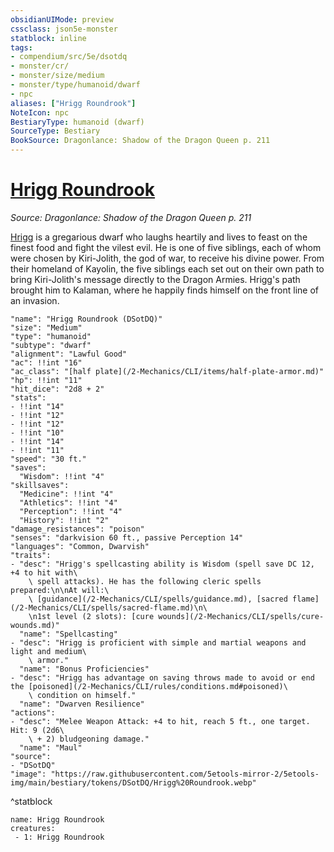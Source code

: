 ```yaml
---
obsidianUIMode: preview
cssclass: json5e-monster
statblock: inline
tags:
- compendium/src/5e/dsotdq
- monster/cr/
- monster/size/medium
- monster/type/humanoid/dwarf
- npc
aliases: ["Hrigg Roundrook"]
NoteIcon: npc
BestiaryType: humanoid (dwarf)
SourceType: Bestiary
BookSource: Dragonlance: Shadow of the Dragon Queen p. 211
---
```

# [Hrigg Roundrook](2-Mechanics/CLI/bestiary/npc/hrigg-roundrook-dsotdq.md)
*Source: Dragonlance: Shadow of the Dragon Queen p. 211*  

[Hrigg](/2-Mechanics/CLI/bestiary/npc/hrigg-roundrook-dsotdq.md) is a gregarious dwarf who laughs heartily and lives to feast on the finest food and fight the vilest evil. He is one of five siblings, each of whom were chosen by Kiri-Jolith, the god of war, to receive his divine power. From their homeland of Kayolin, the five siblings each set out on their own path to bring Kiri-Jolith's message directly to the Dragon Armies. Hrigg's path brought him to Kalaman, where he happily finds himself on the front line of an invasion.

```statblock
"name": "Hrigg Roundrook (DSotDQ)"
"size": "Medium"
"type": "humanoid"
"subtype": "dwarf"
"alignment": "Lawful Good"
"ac": !!int "16"
"ac_class": "[half plate](/2-Mechanics/CLI/items/half-plate-armor.md)"
"hp": !!int "11"
"hit_dice": "2d8 + 2"
"stats":
- !!int "14"
- !!int "12"
- !!int "12"
- !!int "10"
- !!int "14"
- !!int "11"
"speed": "30 ft."
"saves":
  "Wisdom": !!int "4"
"skillsaves":
  "Medicine": !!int "4"
  "Athletics": !!int "4"
  "Perception": !!int "4"
  "History": !!int "2"
"damage_resistances": "poison"
"senses": "darkvision 60 ft., passive Perception 14"
"languages": "Common, Dwarvish"
"traits":
- "desc": "Hrigg's spellcasting ability is Wisdom (spell save DC 12, +4 to hit with\
    \ spell attacks). He has the following cleric spells prepared:\n\nAt will:\
    \ [guidance](/2-Mechanics/CLI/spells/guidance.md), [sacred flame](/2-Mechanics/CLI/spells/sacred-flame.md)\n\
    \n1st level (2 slots): [cure wounds](/2-Mechanics/CLI/spells/cure-wounds.md)"
  "name": "Spellcasting"
- "desc": "Hrigg is proficient with simple and martial weapons and light and medium\
    \ armor."
  "name": "Bonus Proficiencies"
- "desc": "Hrigg has advantage on saving throws made to avoid or end the [poisoned](/2-Mechanics/CLI/rules/conditions.md#poisoned)\
    \ condition on himself."
  "name": "Dwarven Resilience"
"actions":
- "desc": "Melee Weapon Attack: +4 to hit, reach 5 ft., one target. Hit: 9 (2d6\
    \ + 2) bludgeoning damage."
  "name": "Maul"
"source":
- "DSotDQ"
"image": "https://raw.githubusercontent.com/5etools-mirror-2/5etools-img/main/bestiary/tokens/DSotDQ/Hrigg%20Roundrook.webp"
```
^statblock

```encounter-table
name: Hrigg Roundrook
creatures:
 - 1: Hrigg Roundrook
```